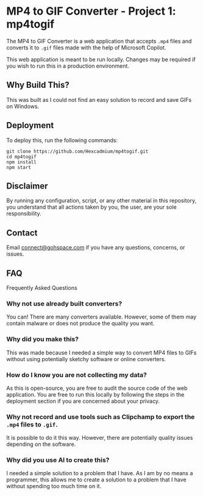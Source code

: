 # MP4 to GIF Converter - Project 1: mp4togif
The MP4 to GIF Converter is a web application that accepts `.mp4` files and converts it to `.gif` files made with the help of Microsoft Copilot.

This web application is meant to be run locally. Changes may be required if you wish to run this in a production environment.

## Why Build This?
This was built as I could not find an easy solution to record and save GIFs on Windows.

## Deployment
To deploy this, run the following commands:

```
git clone https://github.com/Hexcadmium/mp4togif.git
cd mp4togif
npm install
npm start
```

## Disclaimer
By running any configuration, script, or any other material in this repository, you understand that all actions taken by you, the user, are your sole responsibility.

## Contact
Email [connect@gohspace.com](mailto:connect@gohspace.com?subject=MP4%20to%20GIF%20Converter) if you have any questions, concerns, or issues.

## FAQ
Frequently Asked Questions

### Why not use already built converters?
You can! There are many converters available. However, some of them may contain malware or does not produce the quality you want.

### Why did you make this?
This was made because I needed a simple way to convert MP4 files to GIFs without using potentially sketchy software or online converters.

### How do I know you are not collecting my data?
As this is open-source, you are free to audit the source code of the web application. You are free to run this locally by following the steps in the deployment section if you are concerned about your privacy.

### Why not record and use tools such as Clipchamp to export the `.mp4` files to `.gif`.
It is possible to do it this way. However, there are potentially quality issues depending on the software.

### Why did you use AI to create this?
I needed a simple solution to a problem that I have. As I am by no means a programmer, this allows me to create a solution to a problem that I have without spending too much time on it.
